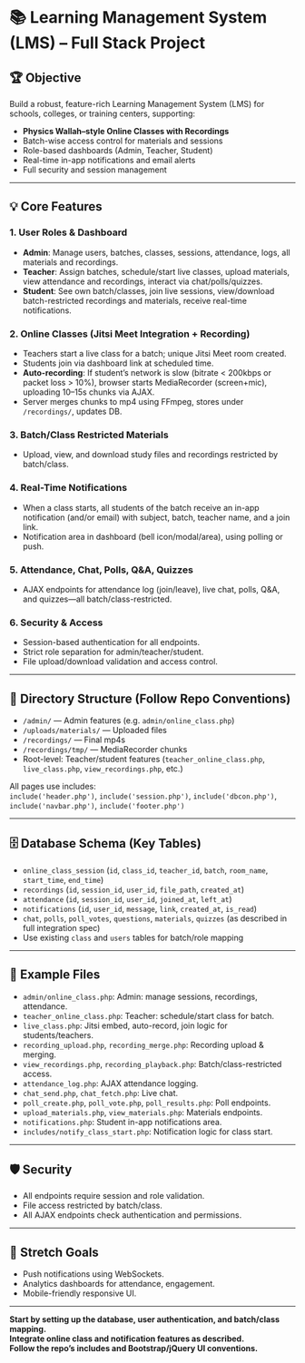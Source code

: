 # 📚 Learning Management System (LMS) – Full Stack Project

## 🏆 Objective

Build a robust, feature-rich Learning Management System (LMS) for schools, colleges, or training centers, supporting:

- **Physics Wallah–style Online Classes with Recordings**
- Batch-wise access control for materials and sessions
- Role-based dashboards (Admin, Teacher, Student)
- Real-time in-app notifications and email alerts
- Full security and session management

---

## 💡 Core Features

### 1. **User Roles & Dashboard**
- **Admin**: Manage users, batches, classes, sessions, attendance, logs, all materials and recordings.
- **Teacher**: Assign batches, schedule/start live classes, upload materials, view attendance and recordings, interact via chat/polls/quizzes.
- **Student**: See own batch/classes, join live sessions, view/download batch-restricted recordings and materials, receive real-time notifications.

### 2. **Online Classes (Jitsi Meet Integration + Recording)**
- Teachers start a live class for a batch; unique Jitsi Meet room created.
- Students join via dashboard link at scheduled time.
- **Auto-recording**: If student’s network is slow (bitrate < 200kbps or packet loss > 10%), browser starts MediaRecorder (screen+mic), uploading 10–15s chunks via AJAX.
- Server merges chunks to mp4 using FFmpeg, stores under `/recordings/`, updates DB.

### 3. **Batch/Class Restricted Materials**
- Upload, view, and download study files and recordings restricted by batch/class.

### 4. **Real-Time Notifications**
- When a class starts, all students of the batch receive an in-app notification (and/or email) with subject, batch, teacher name, and a join link.
- Notification area in dashboard (bell icon/modal/area), using polling or push.

### 5. **Attendance, Chat, Polls, Q&A, Quizzes**
- AJAX endpoints for attendance log (join/leave), live chat, polls, Q&A, and quizzes—all batch/class-restricted.

### 6. **Security & Access**
- Session-based authentication for all endpoints.
- Strict role separation for admin/teacher/student.
- File upload/download validation and access control.

---

## 📂 Directory Structure (Follow Repo Conventions)

- `/admin/` — Admin features (e.g. `admin/online_class.php`)
- `/uploads/materials/` — Uploaded files
- `/recordings/` — Final mp4s
- `/recordings/tmp/` — MediaRecorder chunks
- Root-level: Teacher/student features (`teacher_online_class.php`, `live_class.php`, `view_recordings.php`, etc.)

All pages use includes:  
`include('header.php')`, `include('session.php')`, `include('dbcon.php')`, `include('navbar.php')`, `include('footer.php')`

---

## 🗄️ Database Schema (Key Tables)

- `online_class_session` (`id`, `class_id`, `teacher_id`, `batch`, `room_name`, `start_time`, `end_time`)
- `recordings` (`id`, `session_id`, `user_id`, `file_path`, `created_at`)
- `attendance` (`id`, `session_id`, `user_id`, `joined_at`, `left_at`)
- `notifications` (`id`, `user_id`, `message`, `link`, `created_at`, `is_read`)
- `chat`, `polls`, `poll_votes`, `questions`, `materials`, `quizzes` (as described in full integration spec)
- Use existing `class` and `users` tables for batch/role mapping

---

## 📝 Example Files

- `admin/online_class.php`: Admin: manage sessions, recordings, attendance.
- `teacher_online_class.php`: Teacher: schedule/start class for batch.
- `live_class.php`: Jitsi embed, auto-record, join logic for students/teachers.
- `recording_upload.php`, `recording_merge.php`: Recording upload & merging.
- `view_recordings.php`, `recording_playback.php`: Batch/class-restricted access.
- `attendance_log.php`: AJAX attendance logging.
- `chat_send.php`, `chat_fetch.php`: Live chat.
- `poll_create.php`, `poll_vote.php`, `poll_results.php`: Poll endpoints.
- `upload_materials.php`, `view_materials.php`: Materials endpoints.
- `notifications.php`: Student in-app notifications area.
- `includes/notify_class_start.php`: Notification logic for class start.

---

## 🛡️ Security

- All endpoints require session and role validation.
- File access restricted by batch/class.
- All AJAX endpoints check authentication and permissions.

---

## 🚀 Stretch Goals

- Push notifications using WebSockets.
- Analytics dashboards for attendance, engagement.
- Mobile-friendly responsive UI.

---

**Start by setting up the database, user authentication, and batch/class mapping.  
Integrate online class and notification features as described.  
Follow the repo’s includes and Bootstrap/jQuery UI conventions.**
